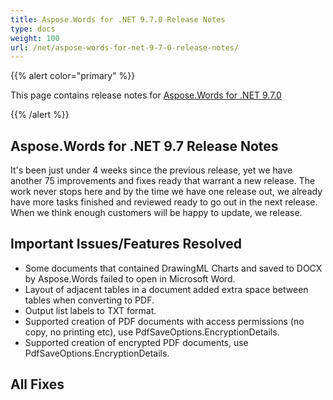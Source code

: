 ```yaml
---
title: Aspose.Words for .NET 9.7.0 Release Notes
type: docs
weight: 100
url: /net/aspose-words-for-net-9-7-0-release-notes/
---
```


{{% alert color="primary" %}} 

This page contains release notes for [Aspose.Words for .NET 9.7.0](http://www.aspose.com/downloads/words/net/new-releases/aspose.words-for-.net-9.7.0/)

{{% /alert %}} 

## **Aspose.Words for .NET 9.7 Release Notes**

It's been just under 4 weeks since the previous release, yet we have another 75 improvements and fixes ready that warrant a new release. The work never stops here and by the time we have one release out, we already have more tasks finished and reviewed ready to go out in the next release. When we think enough customers will be happy to update, we release.

## **Important Issues/Features Resolved**

- Some documents that contained DrawingML Charts and saved to DOCX by Aspose.Words failed to open in Microsoft Word.
- Layout of adjacent tables in a document added extra space between tables when converting to PDF.
- Output list labels to TXT format.
- Supported creation of PDF documents with access permissions (no copy, no printing etc), use PdfSaveOptions.EncryptionDetails.
- Supported creation of encrypted PDF documents, use PdfSaveOptions.EncryptionDetails.
## **All Fixes**
